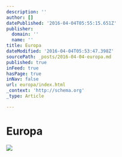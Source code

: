 ```yaml
---
description: ''
author: []
datePublished: '2016-04-04T05:55:15.651Z'
publisher:
  domain: ''
  name: ''
title: Europa
dateModified: '2016-04-04T05:53:47.398Z'
sourcePath: _posts/2016-04-04-europa.md
published: true
inFeed: true
hasPage: true
inNav: false
url: europa/index.html
_context: 'http://schema.org'
_type: Article

---
```

# Europa
![](https://the-grid-user-content.s3-us-west-2.amazonaws.com/31dc9a49-7d72-4e6f-b7fc-ef33eadac10e.png)